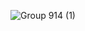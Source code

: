 ![Group 914 (1)](https://github.com/lauratravaglini/Ruel/assets/72857617/72e108e4-8fab-43f2-955d-25681c961c2f)
